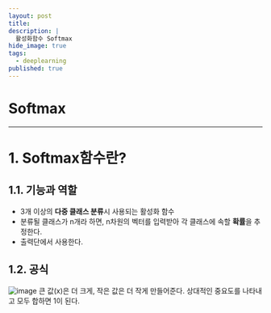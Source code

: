 ```yaml
---
layout: post
title: 
description: |
  활성화함수 Softmax
hide_image: true
tags:
  - deeplearning
published: true
---
```


# Softmax
* * *

# 1. Softmax함수란?
## 1.1. 기능과 역할
* 3개 이상의 **다중 클래스 분류**시 사용되는 활성화 함수
* 분류될 클래스가 n개라 하면, n차원의 벡터를 입력받아 각 클래스에 속할 **확률**을 추정한다.
* 출력단에서 사용한다.

## 1.2. 공식
![image](https://user-images.githubusercontent.com/69246778/161896540-b7510c22-3100-4624-89dd-84d11f5921ea.png)
큰 값(x)은 더 크게, 작은 값은 더 작게 만들어준다. 상대적인 중요도를 나타내고 모두 합하면 1이 된다.


